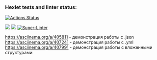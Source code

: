 ### Hexlet tests and linter status:
[![Actions Status](https://github.com/iliakhlyzov/backend-project-lvl2/workflows/hexlet-check/badge.svg)](https://github.com/iliakhlyzov/backend-project-lvl2/actions)

<a href="https://codeclimate.com/github/iliakhlyzov/backend-project-lvl2/maintainability"><img src="https://api.codeclimate.com/v1/badges/736ec53f8dd0cbf00c0e/maintainability" /></a>
<a href="https://codeclimate.com/github/iliakhlyzov/backend-project-lvl2/test_coverage"><img src="https://api.codeclimate.com/v1/badges/736ec53f8dd0cbf00c0e/test_coverage" /></a>
[![Super-Linter](https://github.com/iliakhlyzov/backend-project-lvl2/actions/workflows/superlinter.yml/badge.svg)](https://github.com/iliakhlyzov/backend-project-lvl2/actions/workflows/superlinter.yml)

https://asciinema.org/a/405811 - демонстрация работы с .json
https://asciinema.org/a/407241 - демонстрация работы с .yml
https://asciinema.org/a/407991 - демонстрация работы с вложенными структурами